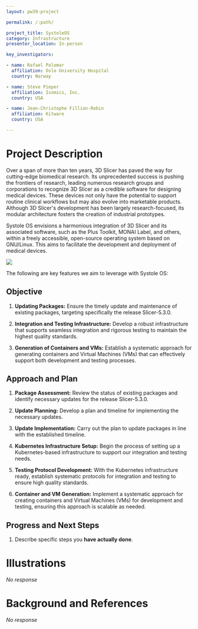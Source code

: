 ```yaml
---
layout: pw39-project

permalink: /:path/

project_title: SystoleOS
category: Infrastructure
presenter_location: In-person

key_investigators:

- name: Rafael Palomar
  affiliation: Oslo University Hospital
  country: Norway

- name: Steve Pieper
  affiliation: Isomics, Inc.
  country: USA

- name: Jean-Christophe Fillion-Robin
  affiliation: Kitware
  country: USA

---
```


# Project Description

<!-- Add a short paragraph describing the project. -->

Over a span of more than ten years, 3D Slicer has paved the way for cutting-edge biomedical research. Its unprecedented success is pushing the frontiers of research, leading numerous research groups and corporations to recognize 3D Slicer as a credible software for designing medical devices. These devices not only have the potential to support routine clinical workflows but may also evolve into marketable products. Although 3D Slicer's development has been largely research-focused, its modular architecture fosters the creation of industrial prototypes.

Systole OS envisions a harmonious integration of 3D Slicer and its associated software, such as the Plus Toolkit, MONAI Label, and others, within a freely accessible, open-source operating system based on GNU/Linux. This aims to facilitate the development and deployment of medical devices.

![](https://projectweek.na-mic.org/PW38_2023_GranCanaria/Projects/SystoleOS/systole.png)

The following are key features we aim to leverage with Systole OS:

## Objective

<!-- Describe here WHAT you would like to achieve (what you will have as end result). -->

1.  **Updating Packages:** Ensure the timely update and maintenance of existing packages, targeting specifically the release Slicer-5.3.0.

2.  **Integration and Testing Infrastructure:** Develop a robust infrastructure that supports seamless integration and rigorous testing to maintain the highest quality standards.

3.  **Generation of Containers and VMs:** Establish a systematic approach for generating containers and Virtual Machines (VMs) that can effectively support both development and testing processes.

## Approach and Plan

<!-- Describe here HOW you would like to achieve the objectives stated above. -->

1.  **Package Assessment:** Review the status of existing packages and identify necessary updates for the release Slicer-5.3.0.

2.  **Update Planning:** Develop a plan and timeline for implementing the necessary updates.

3.  **Update Implementation:** Carry out the plan to update packages in line with the established timeline.

4.  **Kubernetes Infrastructure Setup:** Begin the process of setting up a Kubernetes-based infrastructure to support our integration and testing needs.

5.  **Testing Protocol Development:** With the Kubernetes infrastructure ready, establish systematic protocols for integration and testing to ensure high quality standards.

6.  **Container and VM Generation:** Implement a systematic approach for creating containers and Virtual Machines (VMs) for development and testing, ensuring this approach is scalable as needed.

## Progress and Next Steps

<!-- Update this section as you make progress, describing of what you have ACTUALLY DONE.
     If there are specific steps that you could not complete then you can describe them here, too. -->

1.  Describe specific steps you **have actually done**.

# Illustrations

<!-- Add pictures and links to videos that demonstrate what has been accomplished. -->

*No response*

# Background and References

<!-- If you developed any software, include link to the source code repository.
     If possible, also add links to sample data, and to any relevant publications. -->

*No response*
